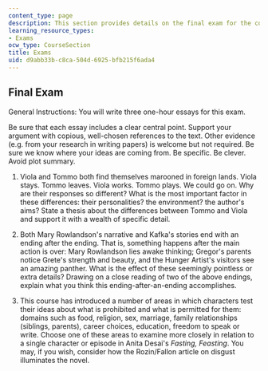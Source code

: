 ```yaml
---
content_type: page
description: This section provides details on the final exam for the course.
learning_resource_types:
- Exams
ocw_type: CourseSection
title: Exams
uid: d9abb33b-c8ca-504d-6925-bfb215f6ada4
---
```


Final Exam
----------

General Instructions: You will write three one-hour essays for this exam.

Be sure that each essay includes a clear central point. Support your argument with copious, well-chosen references to the text. Other evidence (e.g. from your research in writing papers) is welcome but not required. Be sure we know where your ideas are coming from. Be specific. Be clever. Avoid plot summary.

1.  Viola and Tommo both find themselves marooned in foreign lands. Viola stays. Tommo leaves. Viola works. Tommo plays. We could go on. Why are their responses so different? What is the most important factor in these differences: their personalities? the environment? the author's aims? State a thesis about the differences between Tommo and Viola and support it with a wealth of specific detail.  
    
2.  Both Mary Rowlandson's narrative and Kafka's stories end with an ending after the ending. That is, something happens after the main action is over: Mary Rowlandson lies awake thinking; Gregor's parents notice Grete's strength and beauty, and the Hunger Artist's visitors see an amazing panther. What is the effect of these seemingly pointless or extra details? Drawing on a close reading of two of the above endings, explain what you think this ending-after-an-ending accomplishes.  
    
3.  This course has introduced a number of areas in which characters test their ideas about what is prohibited and what is permitted for them: domains such as food, religion, sex, marriage, family relationships (siblings, parents), career choices, education, freedom to speak or write. Choose one of these areas to examine more closely in relation to a single character or episode in Anita Desai's _Fasting, Feasting_. You may, if you wish, consider how the Rozin/Fallon article on disgust illuminates the novel.